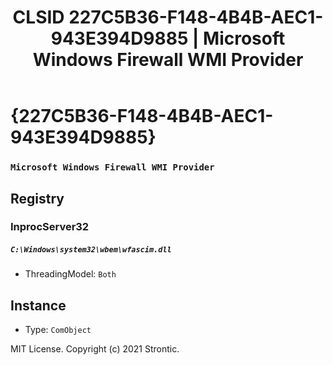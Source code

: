 ﻿---
title: "CLSID 227C5B36-F148-4B4B-AEC1-943E394D9885 | Microsoft Windows Firewall WMI Provider"
excerpt: What is COM-Object CLSID 227C5B36-F148-4B4B-AEC1-943E394D9885?
---

# {227C5B36-F148-4B4B-AEC1-943E394D9885}

### `Microsoft Windows Firewall WMI Provider`

## Registry


### InprocServer32

##### `C:\Windows\system32\wbem\wfascim.dll`
* ThreadingModel: `Both`

## Instance

* Type: `ComObject`

MIT License. Copyright (c) 2021 Strontic.


